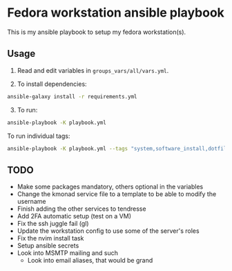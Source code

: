 # Fedora workstation ansible playbook

This is my ansible playbook to setup my fedora workstation(s).

## Usage

1. Read and edit variables in `groups_vars/all/vars.yml`.

2. To install dependencies:
```bash
ansible-galaxy install -r requirements.yml
```

3. To run: 
```bash
ansible-playbook -K playbook.yml
```

To run individual tags:
```bash
ansible-playbook -K playbook.yml --tags "system,software_install,dotfiles,docker,rust"
```

## TODO

- Make some packages mandatory, others optional in the variables
- Change the kmonad service file to a template to be able to modify the username
- Finish adding the other services to tendresse
- Add 2FA automatic setup (test on a VM)
- Fix the ssh juggle fail (gl)
- Update the workstation config to use some of the server's roles
- Fix the nvim install task
- Setup ansible secrets
- Look into MSMTP mailing and such
    - Look into email aliases, that would be grand
